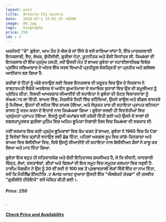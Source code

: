 ```yaml
---
layout: post
title:  Arnesto Chi Guvera
date:   2020-07-1 15:01:35 +0300
image:  06.jpg
tags:   biography
price: 250
ids : 5
---
```




<strong>ਅਰਨੇਸਟੋ "ਚੇ" ਗੁਵੇਰਾ, ਆਮ ਤੌਰ ਤੇ ਐਲ ਚੇ ਜਾਂ ਸਿੱਧੇ ਚੇ ਵਜੋਂ ਜਾਣਿਆ ਜਾਂਦਾ ਹੈ, ਇੱਕ ਮਾਰਕਸਵਾਦੀ ਇਨਕਲਾਬੀ, ਵੈਦ, ਲੇਖਕ, ਬੁੱਧੀਜੀਵੀ, ਗੁਰੀਲਾ ਨੇਤਾ, ਕੂਟਨੀਤਕ ਅਤੇ ਫੌਜੀ ਸਿਧਾਂਤਕ ਸੀ. ਕਿubਬਾ ਦੀ ਇਨਕਲਾਬ ਦੀ ਇੱਕ ਪ੍ਰਮੁੱਖ ਹਸਤੀ, ਜਦੋਂ ਉਸਦੀ ਮੌਤ ਤੋਂ ਬਾਅਦ ਗੁਵੇਰਾ ਦਾ ਸਟਾਈਲਾਈਜ਼ਡ ਵਿਜ਼ੋਜ਼ ਪ੍ਰਸਿੱਧ ਸਭਿਆਚਾਰ ਦੇ ਅੰਦਰ ਇੱਕ ਸਰਵ ਵਿਆਪੀ ਪ੍ਰਤੀਕੂਲ ਸੰਸਕ੍ਰਿਤੀ ਦਾ ਪ੍ਰਤੀਕ ਅਤੇ ਗਲੋਬਲ ਆਈਕਾਨ ਬਣ ਗਿਆ ਹੈ.

ਗਰੀਬਾਂ ਦੇ ਹਿੱਤਾਂ ਨੂੰ ਅੱਗੇ ਵਧਾਉਣ ਲਈ ਵਿਸ਼ਵ ਇਨਕਲਾਬ ਦੀ ਜਰੂਰਤ ਵਿਚ ਉਸ ਦੇ ਵਿਸ਼ਵਾਸ ਨੇ ਰਾਸ਼ਟਰਪਤੀ ਜੈਕੋਕੋ ਅਰਬੇਨਜ਼ ਦੇ ਅਧੀਨ ਗੁਆਤੇਮਾਲਾ ਦੇ ਸਮਾਜਿਕ ਸੁਧਾਰਾਂ ਵਿਚ ਉਸ ਦੀ ਸ਼ਮੂਲੀਅਤ ਨੂੰ ਪ੍ਰੇਰਿਤ ਕੀਤਾ, ਜਿਸਦੀ ਆਖਰਕਾਰ ਸੀਆਈਏ ਦੀ ਸਹਾਇਤਾ ਨੇ ਗੁਵੇਰਾ ਦੀ ਕੱਟੜ ਵਿਚਾਰਧਾਰਾ ਨੂੰ ifiedਾਹ ਲਾ ਦਿੱਤੀ. ਬਾਅਦ ਵਿੱਚ, ਮੈਕਸੀਕੋ ਸਿਟੀ ਵਿੱਚ ਰਹਿੰਦਿਆਂ, ਉਸਨੇ ਰਾਉਲ ਅਤੇ ਫੀਡਲ ਕਾਸਤਰੋ ਨੂੰ ਮਿਲਿਆ, ਉਹਨਾਂ ਦੀ ਲਹਿਰ ਵਿੱਚ ਸ਼ਾਮਲ ਹੋਇਆ, ਅਤੇ ਸੰਯੁਕਤ ਰਾਜ ਦੀ ਸਹਾਇਤਾ ਪ੍ਰਾਪਤ ਬਟਿਸਟਾ ਸ਼ਾਸਨ ਨੂੰ ਖਤਮ ਕਰਨ ਦੇ ਇਰਾਦੇ ਨਾਲ ਕਿubaਬਾ ਗਿਆ। ਗੁਵੇਰਾ ਜਲਦੀ ਹੀ ਵਿਦਰੋਹੀਆਂ ਵਿਚ ਪ੍ਰਮੁੱਖਤਾ ਪ੍ਰਾਪਤ ਹੋਇਆ, ਇਸਨੂੰ ਦੂਜੀ ਕਮਾਂਡਰ ਵਜੋਂ ਤਰੱਕੀ ਦਿੱਤੀ ਗਈ ਅਤੇ ਉਸਨੇ ਦੋ ਸਾਲਾਂ ਦੀ ਸਫਲਤਾਪੂਰਵਕ ਗੁਰੀਲਾ ਮੁਹਿੰਮ ਵਿਚ ਅਹਿਮ ਭੂਮਿਕਾ ਨਿਭਾਈ ਜਿਸ ਵਿਚ ਕਿubਬਾ ਦੀ ਸਰਕਾਰ ਸੀ.

ਨਵੀਂ ਸਰਕਾਰ ਵਿਚ ਕਈ ਪ੍ਰਮੁੱਖ ਭੂਮਿਕਾਵਾਂ ਵਿਚ ਕੰਮ ਕਰਨ ਤੋਂ ਬਾਅਦ, ਗੁਵੇਰਾ ਨੇ 1965 ਵਿਚ ਕਿ Cਬਾ ਨੂੰ ਵਿਦੇਸ਼ਾਂ ਵਿਚ ਕ੍ਰਾਂਤੀ ਵਧਾਉਣ ਲਈ ਛੱਡ ਦਿੱਤਾ, ਪਹਿਲਾਂ ਅਸਫਲ ਰੂਪ ਵਿਚ ਕਾਂਗੋ-ਕਿਨਸ਼ਾਸ਼ਾ ਅਤੇ ਬਾਅਦ ਵਿਚ ਬੋਲੀਵੀਆ ਵਿਚ, ਜਿਥੇ ਉਸਨੂੰ ਸੀਆਈਏ ਦੀ ਸਹਾਇਤਾ ਨਾਲ ਬੋਲੀਵੀਅਨ ਫ਼ੌਜਾਂ ਨੇ ਕਾਬੂ ਕਰ ਲਿਆ ਅਤੇ ਮਾਰ ਦਿੱਤਾ ਗਿਆ.

ਗੁਵੇਰਾ ਇਕ ਬਹੁਤ ਹੀ ਸਤਿਕਾਰਯੋਗ ਅਤੇ ਗੰਦੀ ਇਤਿਹਾਸਕ ਸ਼ਖਸੀਅਤ ਹੈ, ਜੋ ਕਿ ਜੀਵਨੀ, ਯਾਦਗਾਰੀ ਚਿੰਨ੍ਹ, ਲੇਖਾਂ, ਦਸਤਾਵੇਜ਼ਾਂ, ਗੀਤਾਂ ਅਤੇ ਫਿਲਮਾਂ ਦੀ ਇਕ ਸਮੂਹ ਵਿਚ ਸਮੂਹਕ ਕਲਪਨਾ ਵਿਚ ਧਰੁਵੀ ਹੈ. ਟਾਈਮ ਮੈਗਜ਼ੀਨ ਨੇ ਉਸ ਨੂੰ 20 ਵੀਂ ਸਦੀ ਦੇ 100 ਸਭ ਤੋਂ ਪ੍ਰਭਾਵਸ਼ਾਲੀ ਲੋਕਾਂ ਵਿੱਚੋਂ ਇੱਕ ਦਾ ਨਾਮ ਦਿੱਤਾ, ਜਦੋਂ ਕਿ ਮੈਰੀਲੈਂਡ ਇੰਸਟੀਚਿ .ਟ Artਫ ਆਰਟ ਦੁਆਰਾ ਉਸਦੀ ਇੱਕ "ਐਲਬੇਰਟੋ ਕੋਰਡਾ" ਦੀ ਤਸਵੀਰ "ਗੁਰੀਲੀਰੋ ਹੀਰੋਇਕੋ" ਵਜੋਂ ਘੋਸ਼ਿਤ ਕੀਤੀ ਗਈ।.</strong>

<h5>Price: 250 </h5>.<br>

<h4><a class="add-cart cart1" href="{{site.baseurl}}/books#5"><b>Check Price and Availability</b></a></h4>

<body>
 <script src="{{ site.baseurl }}/js/main.js"></script>
 </body>